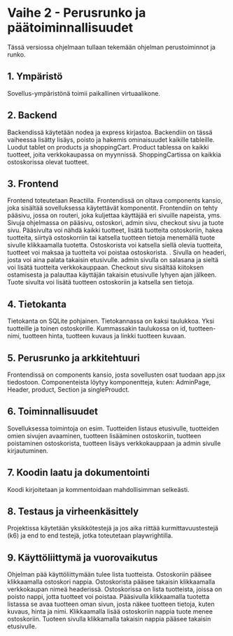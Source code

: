 # Vaihe 2 - Perusrunko ja päätoiminnallisuudet
Tässä versiossa ohjelmaan tullaan tekemään ohjelman perustoiminnot ja runko.

## 1. Ympäristö

Sovellus-ympäristönä toimii  paikallinen virtuaalikone.

## 2. Backend

Backendissä käytetään nodea ja express kirjastoa. Backendiin on tässä vaiheessa lisätty lisäys, poisto ja hakemis ominaisuudet kaikille tableille. Luodut tablet on products ja shoppingCart. Product tablessa on kaikki tuotteet, joita verkkokaupassa on myynnissä. ShoppingCartissa on kaikkia ostoskorissa olevat tuotteet. 

## 3. Frontend

Frontend toteutetaan Reactilla. Frontendissä on oltava components kansio, joka sisältää sovelluksessa käytettävät komponentit. Frontendiin on tehty pääsivu, jossa on routeri, joka kuljettaa käyttäjää eri sivuille napeista, yms. Sivuja ohjelmassa on pääsivu, ostoskori, admin sivu, checkout sivu ja tuote sivu. Pääsivulta voi nähdä kaikki tuotteet, lisätä tuotteita ostoskoriin, hakea tuotteita, siirtyä ostoskorriin tai katsella tuotteen tietoja menemällä tuote sivulle klikkaamalla tuotetta. Ostoskorista voi katsella siellä olevia tuotteita, tuotteet voi maksaa ja tuotteita voi poistaa ostoskorista. . Sivulla on headeri, josta voi aina palata takaisin etusivulle. admin sivulla on salasana ja sieltä voi lisätä tuotteita verkkokauppaan. Checkout sivu sisältää kiitoksen ostamisesta ja palauttaa käyttäjän takaisin etusivulle lyhyen ajan jälkeen. Tuote sivulta voi lisätä tuotteen ostoskoriin ja katsella sen tietoja.

## 4. Tietokanta

Tietokanta on SQLite pohjainen. Tietokannassa on kaksi taulukkoa. Yksi tuotteille ja toinen ostoskorille. Kummassakin taulukossa on id, tuotteen-nimi, tuotteen hinta, tuotteen kuvaus ja linkki tuotteen kuvaan.

## 5. Perusrunko ja arkkitehtuuri

Frontendissä on components kansio, josta sovellusten osat tuodaan app.jsx tiedostoon. Componenteista löytyy komponentteja, kuten: AdminPage, Header, product, Section ja singleProudct. 

## 6. Toiminnallisuudet

Sovelluksessa toimintoja on esim. Tuotteiden listaus etusivulle, tuotteiden omien sivujen avaaminen, tuotteen lisääminen ostoskoriin, tuotteen poistaminen ostoskorista, tuotteen lisäys verkkokauppaan ja admin sivulle kirjautuminen. 

## 7. Koodin laatu ja dokumentointi

Koodi kirjoitetaan ja kommentoidaan mahdollisimman selkeästi. 

## 8. Testaus ja virheenkäsittely

Projektissa käytetään yksikkötestejä ja jos aika riittää kurmittavuustestejä (k6) ja end to end testejä, jotka toteutetaan playwrightilla.

## 9. Käyttöliittymä ja vuorovaikutus

Ohjelman pää käyttöliittymään tulee lista tuotteista. Ostoskoriin pääsee klikkaamalla ostoskori nappia. Ostoskorista pääsee takaisin klikkaamalla verkkokaupan nimeä headerissä. Ostoskorissa on lista tuotteista, joissa on poisto nappi, jotta tuotteet voi poistaa. Pääsivulla klikkaamalla tuotetta listassa se avaa tuotteen oman sivun, josta näkee tuotteen tietoja, kuten kuvaus, hinta ja nimi. Klikkaamalla lisää ostoskoriin nappia tuote menee ostoskoriin. Tuoteen sivulla klikkamalla takaisin nappia pääsee takaisin etusivulle.
